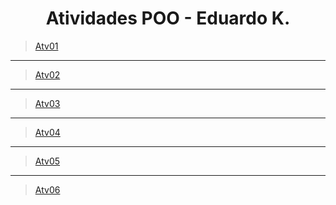 
<h1 align = "center">Atividades POO - Eduardo K.</h1>

> [Atv01](https://github.com/DUDUKorte/POO/tree/main/POO/Atividades/Notebooks/Atv01)
<hr>

> [Atv02](https://github.com/DUDUKorte/POO/tree/main/POO/Atividades/Notebooks/Atv02)
<hr>

>[Atv03](https://github.com/DUDUKorte/POO/tree/main/POO/Atividades/Notebooks/Atv03)
<hr>

>[Atv04](https://github.com/DUDUKorte/POO/tree/main/POO/Atividades/Notebooks/Atv04)
<hr>

>[Atv05](https://github.com/DUDUKorte/POO/tree/main/POO/Atividades/Notebooks/Atv05)
<hr>

>[Atv06](https://github.com/DUDUKorte/POO/tree/main/POO/Atividades/Notebooks/Atv06)
